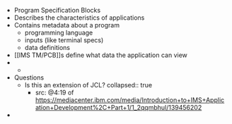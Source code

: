 - Program Specification Blocks
- Describes the characteristics of applications
- Contains metadata about a program
	- programming language
	- inputs (like terminal specs)
	- data definitions
- [[IMS TM/PCB]]s define what data the application can view
-
	-
- Questions
	- Is this an extension of JCL?
	  collapsed:: true
		- src: @4:19 of https://mediacenter.ibm.com/media/Introduction+to+IMS+Application+Development%2C+Part+1/1_2qqmbhul/139456202
-